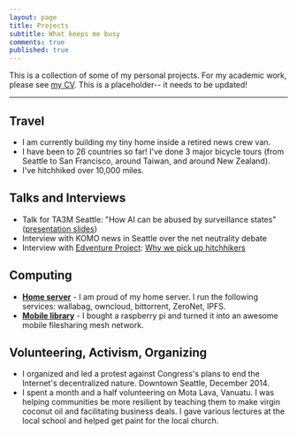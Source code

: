```yaml
---
layout: page
title: Projects
subtitle: What keeps me busy
comments: true
published: true
---
```


This is a collection of some of my personal projects. For my academic work, please see [my CV](/cv). This is a placeholder-- it needs to be updated!


---

## Travel

- I am currently building my tiny home inside a retired news crew van.
- I have been to 26 countries so far! I've done 3 major bicycle tours (from Seattle to San Francisco, around Taiwan, and around New Zealand).
- I've hitchhiked over 10,000 miles.

## Talks and Interviews

- Talk for TA3M Seattle: "How  AI can be abused by surveillance states" ([presentation slides](https://docs.google.com/presentation/d/1lfn3T7R-ufjbzfmlVSMgAIyjC6hYhTTC41LMleQNFcQ/edit?usp=sharing))
- Interview with KOMO news in Seattle over the net neutrality debate
- Interview with [Edventure Project](http://edventureproject.com): [Why we pick up hitchhikers](http://edventureproject.com/why-we-pick-up-hitchhikers/)

## Computing

- **[Home server]()** - I am proud of my home server. I run the following services: wallabag, owncloud, bittorrent, ZeroNet, IPFS.
- **[Mobile library]()** - I bought a raspberry pi and turned it into an awesome mobile filesharing mesh network.

## Volunteering, Activism, Organizing

- I organized and led a protest against Congress's plans to end the Internet's decentralized nature. Downtown Seattle, December 2014.
- I spent a month and a half volunteering on Mota Lava, Vanuatu. I was helping communities be more resilient by teaching them to make virgin coconut oil and facilitating business deals. I gave various lectures at the local school and helped get paint for the local church.